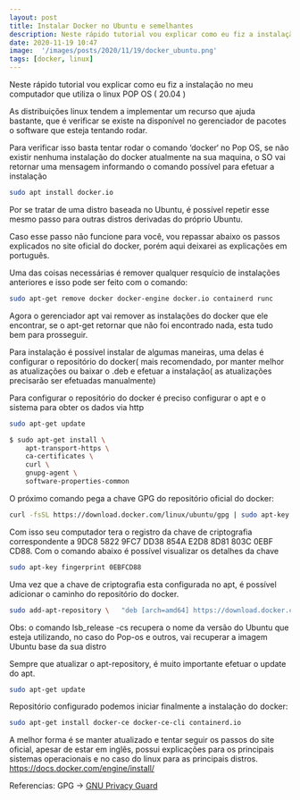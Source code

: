 ```yaml
---
layout: post
title: Instalar Docker no Ubuntu e semelhantes
description: Neste rápido tutorial vou explicar como eu fiz a instalação no meu computador que utiliza distro baseada no Ubuntu
date: 2020-11-19 10:47
image:  '/images/posts/2020/11/19/docker_ubuntu.png'
tags: [docker, linux]
---
```



Neste rápido tutorial vou explicar como eu fiz a instalação no meu computador que utiliza o linux POP OS ( 20.04 )

As distribuições linux tendem a implementar um recurso que ajuda bastante, que é verificar se existe na disponível no gerenciador de pacotes o software que esteja tentando rodar.

Para verificar isso basta tentar rodar o comando ‘docker‘ no Pop OS, se não existir nenhuma instalação do docker atualmente na sua maquina, o SO vai retornar uma mensagem informando o comando possível para efetuar a instalação

``` bash
sudo apt install docker.io
```

Por se tratar de uma distro baseada no Ubuntu, é possível repetir esse mesmo passo para outras distros derivadas do próprio Ubuntu.

Caso esse passo não funcione para você, vou repassar abaixo os passos explicados no site oficial do docker, porém aqui deixarei as explicações em português.

Uma das coisas necessárias é remover qualquer resquício de instalações anteriores e isso pode ser feito com o comando:

```bash
sudo apt-get remove docker docker-engine docker.io containerd runc
```
Agora o gerenciador apt vai remover as instalações do docker que ele encontrar, se o apt-get retornar que não foi encontrado nada, esta tudo bem para prosseguir.

Para instalação é possível instalar de algumas maneiras, uma delas é configurar o repositório do docker( mais recomendado, por manter melhor as atualizações ou baixar o .deb e efetuar a instalação( as atualizações precisarão ser efetuadas manualmente)

Para configurar o repositório do docker é preciso configurar o apt e o sistema para obter os dados via http
```bash
sudo apt-get update
```
```bash
$ sudo apt-get install \
    apt-transport-https \
    ca-certificates \
    curl \
    gnupg-agent \
    software-properties-common
```
O próximo comando pega a chave GPG do repositório oficial do docker:
```bash
curl -fsSL https://download.docker.com/linux/ubuntu/gpg | sudo apt-key add -
```
Com isso seu computador tera o registro da chave de criptografia correspondente a 9DC8 5822 9FC7 DD38 854A  E2D8 8D81 803C 0EBF CD88. Com o comando abaixo é possível visualizar os detalhes da chave

```bash
sudo apt-key fingerprint 0EBFCD88
```
Uma vez que a chave de criptografia esta configurada no apt, é possível adicionar o caminho do repositório do docker.

```bash
sudo add-apt-repository \   "deb [arch=amd64] https://download.docker.com/linux/ubuntu \   $(lsb_release -cs) \   stable"
```

Obs: o comando lsb_release -cs recupera o nome da versão do Ubuntu que esteja utilizando, no caso do Pop-os e outros, vai recuperar a imagem Ubuntu base da sua distro

Sempre que atualizar o apt-repository, é muito importante efetuar o update do apt.

```bash
sudo apt-get update
```

Repositório configurado podemos iniciar finalmente a instalação do docker:

```bash
sudo apt-get install docker-ce docker-ce-cli containerd.io
```



A melhor forma é se manter atualizado e tentar seguir os passos do site oficial, apesar de estar em inglês, possui explicações para os principais sistemas operacionais e no caso do linux para as principais distros.
https://docs.docker.com/engine/install/

Referencias:
GPG -> [GNU Privacy Guard]()

